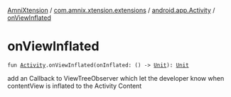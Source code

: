 [AmniXtension](../../index.md) / [com.amnix.xtension.extensions](../index.md) / [android.app.Activity](index.md) / [onViewInflated](./on-view-inflated.md)

# onViewInflated

`fun `[`Activity`](https://developer.android.com/reference/android/app/Activity.html)`.onViewInflated(onInflated: () -> `[`Unit`](https://kotlinlang.org/api/latest/jvm/stdlib/kotlin/-unit/index.html)`): `[`Unit`](https://kotlinlang.org/api/latest/jvm/stdlib/kotlin/-unit/index.html)

add an Callback to ViewTreeObserver which let the developer know when contentView is inflated to the Activity Content

